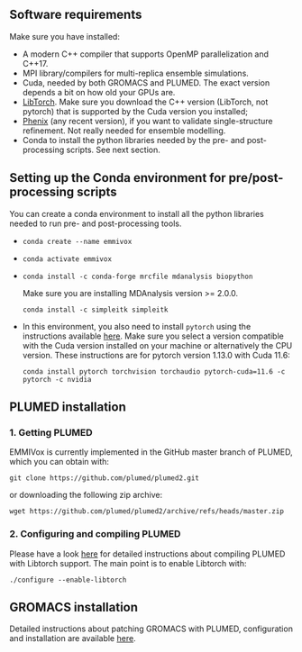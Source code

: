 ## Software requirements

 Make sure you have installed:

 * A modern C++ compiler that supports OpenMP parallelization and C++17.
 * MPI library/compilers for multi-replica ensemble simulations.
 * Cuda, needed by both GROMACS and PLUMED. The exact version depends a bit on how old your GPUs are.
 * [LibTorch](https://pytorch.org/get-started/locally/). Make sure you download the C++ version (LibTorch, not pytorch) that is supported by the Cuda version you installed; 
 * [Phenix](https://phenix-online.org/documentation/index.html) (any recent version), if you want to validate single-structure refinement. Not really needed for ensemble modelling.
 * Conda to install the python libraries needed by the pre- and post-processing scripts. See next section.

## Setting up the Conda environment for pre/post-processing scripts

You can create a conda environment to install all the python libraries needed to run pre- and post-processing tools.

* `conda create --name emmivox`

* `conda activate emmivox`

* `conda install -c conda-forge mrcfile mdanalysis biopython`

   Make sure you are installing MDAnalysis version >= 2.0.0.

  `conda install -c simpleitk simpleitk`

* In this environment, you also need to install `pytorch` using the instructions available [here](https://pytorch.org).
  Make sure you select a version compatible with the Cuda version installed on your machine or alternatively the CPU version.
  These instructions are for pytorch version 1.13.0 with Cuda 11.6:

  `conda install pytorch torchvision torchaudio pytorch-cuda=11.6 -c pytorch -c nvidia`


## PLUMED installation

### 1. Getting PLUMED

EMMIVox is currently implemented in the GitHub master branch of PLUMED, which you can obtain with:

`git clone https://github.com/plumed/plumed2.git`

or downloading the following zip archive:

`wget https://github.com/plumed/plumed2/archive/refs/heads/master.zip`

### 2. Configuring and compiling PLUMED
 
Please have a look [here](https://www.plumed.org/doc-master/user-doc/html/_i_s_d_b.html) for detailed instructions about compiling PLUMED with Libtorch support.
The main point is to enable Libtorch with:

`./configure --enable-libtorch`

## GROMACS installation

Detailed instructions about patching GROMACS with PLUMED, configuration and installation are available [here](https://www.plumed.org/doc-master/user-doc/html/_installation.html).
